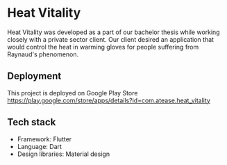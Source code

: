 # Heat Vitality

Heat Vitality was developed as a part of our bachelor thesis while working closely with a private sector client. Our client desired an application that would control the heat in warming gloves for people suffering from Raynaud's phenomenon.

## Deployment

This project is deployed on Google Play Store
https://play.google.com/store/apps/details?id=com.atease.heat_vitality


## Tech stack
- Framework: Flutter
- Language: Dart
- Design libraries: Material design

